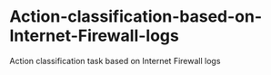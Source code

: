 # Action-classification-based-on-Internet-Firewall-logs
Action classification task based on Internet Firewall logs
